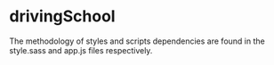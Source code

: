 # drivingSchool
The methodology of styles and scripts dependencies are found in the style.sass and app.js files respectively.

